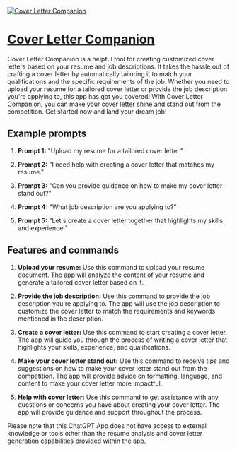 [![Cover Letter Companion](https://files.oaiusercontent.com/file-ezNJcHRr2R5KBFGfurMJMSVi?se=2123-10-18T13%3A44%3A29Z&sp=r&sv=2021-08-06&sr=b&rscc=max-age%3D31536000%2C%20immutable&rscd=attachment%3B%20filename%3Db1010e86-cfb7-4754-82fb-a3f28ad5d173.png&sig=fX6UjWt%2BUrxWZP6Js5kntuMbOK72GQ/CsCbPpmOlcKs%3D)](https://chat.openai.com/g/g-iX01Jx22r-cover-letter-companion)

# [Cover Letter Companion](https://chat.openai.com/g/g-iX01Jx22r-cover-letter-companion)

Cover Letter Companion is a helpful tool for creating customized cover letters based on your resume and job descriptions. It takes the hassle out of crafting a cover letter by automatically tailoring it to match your qualifications and the specific requirements of the job. Whether you need to upload your resume for a tailored cover letter or provide the job description you're applying to, this app has got you covered! With Cover Letter Companion, you can make your cover letter shine and stand out from the competition. Get started now and land your dream job!

## Example prompts

1. **Prompt 1:** "Upload my resume for a tailored cover letter."

2. **Prompt 2:** "I need help with creating a cover letter that matches my resume."

3. **Prompt 3:** "Can you provide guidance on how to make my cover letter stand out?"

4. **Prompt 4:** "What job description are you applying to?"

5. **Prompt 5:** "Let's create a cover letter together that highlights my skills and experience!"

## Features and commands

1. **Upload your resume:** Use this command to upload your resume document. The app will analyze the content of your resume and generate a tailored cover letter based on it.

2. **Provide the job description:** Use this command to provide the job description you're applying to. The app will use the job description to customize the cover letter to match the requirements and keywords mentioned in the description.

3. **Create a cover letter:** Use this command to start creating a cover letter. The app will guide you through the process of writing a cover letter that highlights your skills, experience, and qualifications.

4. **Make your cover letter stand out:** Use this command to receive tips and suggestions on how to make your cover letter stand out from the competition. The app will provide advice on formatting, language, and content to make your cover letter more impactful.

5. **Help with cover letter:** Use this command to get assistance with any questions or concerns you have about creating your cover letter. The app will provide guidance and support throughout the process.

Please note that this ChatGPT App does not have access to external knowledge or tools other than the resume analysis and cover letter generation capabilities provided within the app.